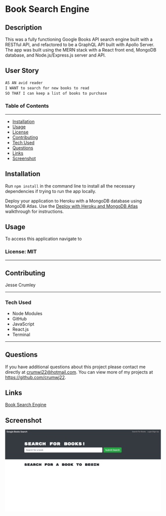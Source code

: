 # Book Search Engine

## Description

This was a fully functioning Google Books API search engine built with a RESTful API, and refactored to be a GraphQL API built with Apollo Server. The app was built using the MERN stack with a React front end, MongoDB database, and Node.js/Express.js server and API.

## User Story

```md
AS AN avid reader
I WANT to search for new books to read
SO THAT I can keep a list of books to purchase
```

### Table of Contents

---

- [Installation](#installation)
- [Usage](#usage)
- [License](#license)
- [Contributing](#contributing)
- [Tech Used](#tech-used)
- [Questions](#questions)
- [Links](#links)
- [Screenshot](#screenshot)

## Installation

Run `npm install` in the command line to install all the necessary dependencies if trying to run the app locally.

Deploy your application to Heroku with a MongoDB database using MongoDB Atlas. Use the [Deploy with Heroku and MongoDB Atlas](https://coding-boot-camp.github.io/full-stack/mongodb/deploy-with-heroku-and-mongodb-atlas) walkthrough for instructions.

## Usage

To access this application navigate to <a href=https://book-search-engine-crum.herokuapp.com/ target="_blank"></a>

### License: MIT

---

## Contributing

Jesse Crumley

---

### Tech Used

- Node Modules
- GitHub
- JavaScript
- React.js
- Terminal

---

## Questions

If you have additional questions about this project please contact me directly at <crumwj22@hotmail.com>.
You can view more of my projects at <https://github.com/crumwj22>.

## Links

<a href=https://book-search-engine-crum.herokuapp.com/ target="_blank">Book Search Engine</a>

## Screenshot

<img src="./images/book-search.png" alt=""/>
